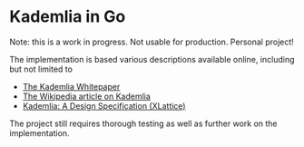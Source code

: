 # Kademlia in Go

Note: this is a work in progress. Not usable for production. Personal project!

The implementation is based various descriptions available online, including but not limited to

- [The Kademlia Whitepaper](https://pdos.csail.mit.edu/~petar/papers/maymounkov-kademlia-lncs.pdf)
- [The Wikipedia article on Kademlia](https://en.wikipedia.org/wiki/Kademlia)
- [Kademlia: A Design Specification (XLattice)](http://xlattice.sourceforge.net/components/protocol/kademlia/specs.html)

The project still requires thorough testing as well as further work on the implementation.
